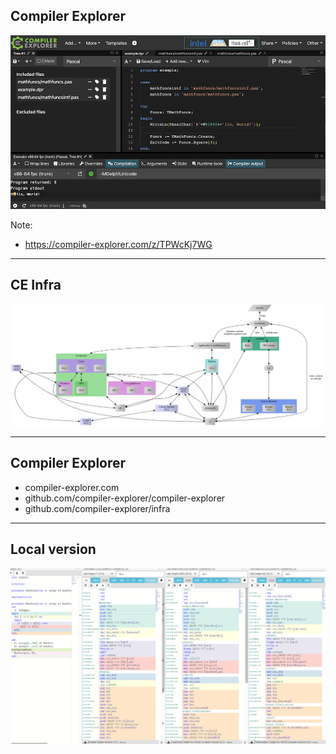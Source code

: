 ## Compiler Explorer

![Pascal Example in CE](images/ce-pascal.png)

Note:
* https://compiler-explorer.com/z/TPWcKj7WG

---

## CE Infra

![CE Infra](images/ce-system.svg)

---

## Compiler Explorer

* compiler-explorer.com
* github.com/compiler-explorer/compiler-explorer
* github.com/compiler-explorer/infra

---

## Local version

![Delphi 32bit versions](images/delphi32-compare.png)
